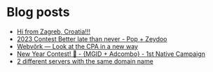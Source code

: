 # Blog posts
<!-- BLOG-POST-LIST:START -->
- [Hi from Zagreb, Croatia!!!](https://afflift.com/f/threads/hi-from-zagreb-croatia.10315/)
- [2023 Contest Better late than never - Pop + Zeydoo](https://afflift.com/f/threads/2023-contest-better-late-than-never-pop-zeydoo.10305/)
- [Webvõrk — Look at the CPA in a new way](https://afflift.com/f/threads/webv%C3%B5rk-%E2%80%94-look-at-the-cpa-in-a-new-way.2820/)
- [New Year Contest! 🎊 - {MGID + Adcombo} - 1st Native Campaign](https://afflift.com/f/threads/new-year-contest-%F0%9F%8E%8A-mgid-adcombo-1st-native-campaign.10195/)
- [2 different servers with the same domain name](https://afflift.com/f/threads/2-different-servers-with-the-same-domain-name.10314/)
<!-- BLOG-POST-LIST:END -->
